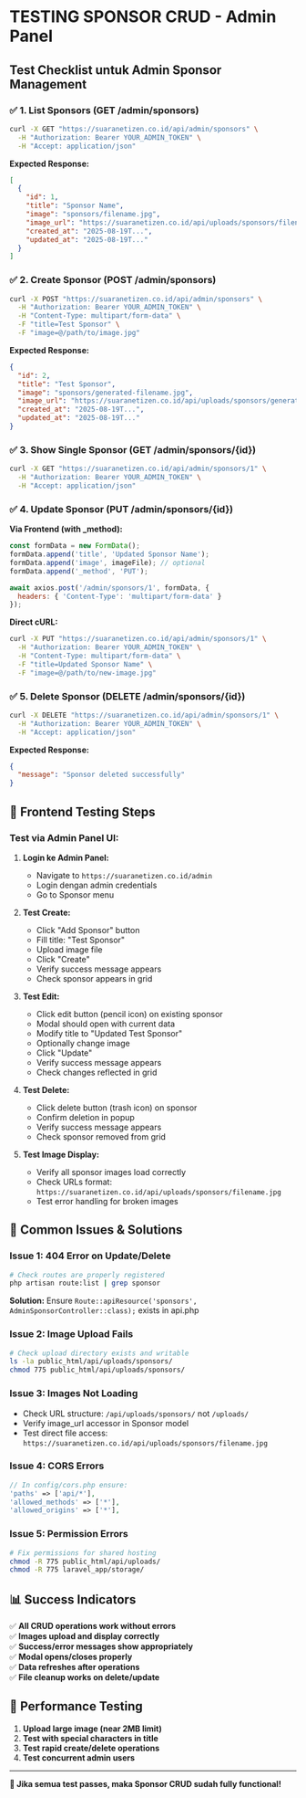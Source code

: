 # TESTING SPONSOR CRUD - Admin Panel

## Test Checklist untuk Admin Sponsor Management

### ✅ **1. List Sponsors (GET /admin/sponsors)**
```bash
curl -X GET "https://suaranetizen.co.id/api/admin/sponsors" \
  -H "Authorization: Bearer YOUR_ADMIN_TOKEN" \
  -H "Accept: application/json"
```

**Expected Response:**
```json
[
  {
    "id": 1,
    "title": "Sponsor Name",
    "image": "sponsors/filename.jpg",
    "image_url": "https://suaranetizen.co.id/api/uploads/sponsors/filename.jpg",
    "created_at": "2025-08-19T...",
    "updated_at": "2025-08-19T..."
  }
]
```

### ✅ **2. Create Sponsor (POST /admin/sponsors)**
```bash
curl -X POST "https://suaranetizen.co.id/api/admin/sponsors" \
  -H "Authorization: Bearer YOUR_ADMIN_TOKEN" \
  -H "Content-Type: multipart/form-data" \
  -F "title=Test Sponsor" \
  -F "image=@/path/to/image.jpg"
```

**Expected Response:**
```json
{
  "id": 2,
  "title": "Test Sponsor",
  "image": "sponsors/generated-filename.jpg",
  "image_url": "https://suaranetizen.co.id/api/uploads/sponsors/generated-filename.jpg",
  "created_at": "2025-08-19T...",
  "updated_at": "2025-08-19T..."
}
```

### ✅ **3. Show Single Sponsor (GET /admin/sponsors/{id})**
```bash
curl -X GET "https://suaranetizen.co.id/api/admin/sponsors/1" \
  -H "Authorization: Bearer YOUR_ADMIN_TOKEN" \
  -H "Accept: application/json"
```

### ✅ **4. Update Sponsor (PUT /admin/sponsors/{id})**
**Via Frontend (with _method):**
```javascript
const formData = new FormData();
formData.append('title', 'Updated Sponsor Name');
formData.append('image', imageFile); // optional
formData.append('_method', 'PUT');

await axios.post('/admin/sponsors/1', formData, {
  headers: { 'Content-Type': 'multipart/form-data' }
});
```

**Direct cURL:**
```bash
curl -X PUT "https://suaranetizen.co.id/api/admin/sponsors/1" \
  -H "Authorization: Bearer YOUR_ADMIN_TOKEN" \
  -H "Content-Type: multipart/form-data" \
  -F "title=Updated Sponsor Name" \
  -F "image=@/path/to/new-image.jpg"
```

### ✅ **5. Delete Sponsor (DELETE /admin/sponsors/{id})**
```bash
curl -X DELETE "https://suaranetizen.co.id/api/admin/sponsors/1" \
  -H "Authorization: Bearer YOUR_ADMIN_TOKEN" \
  -H "Accept: application/json"
```

**Expected Response:**
```json
{
  "message": "Sponsor deleted successfully"
}
```

## 🔧 **Frontend Testing Steps**

### **Test via Admin Panel UI:**

1. **Login ke Admin Panel:**
   - Navigate to `https://suaranetizen.co.id/admin`
   - Login dengan admin credentials
   - Go to Sponsor menu

2. **Test Create:**
   - Click "Add Sponsor" button
   - Fill title: "Test Sponsor"
   - Upload image file
   - Click "Create"
   - Verify success message appears
   - Check sponsor appears in grid

3. **Test Edit:**
   - Click edit button (pencil icon) on existing sponsor
   - Modal should open with current data
   - Modify title to "Updated Test Sponsor"
   - Optionally change image
   - Click "Update"
   - Verify success message appears
   - Check changes reflected in grid

4. **Test Delete:**
   - Click delete button (trash icon) on sponsor
   - Confirm deletion in popup
   - Verify success message appears
   - Check sponsor removed from grid

5. **Test Image Display:**
   - Verify all sponsor images load correctly
   - Check URLs format: `https://suaranetizen.co.id/api/uploads/sponsors/filename.jpg`
   - Test error handling for broken images

## 🚨 **Common Issues & Solutions**

### **Issue 1: 404 Error on Update/Delete**
```bash
# Check routes are properly registered
php artisan route:list | grep sponsor
```

**Solution:** Ensure `Route::apiResource('sponsors', AdminSponsorController::class);` exists in api.php

### **Issue 2: Image Upload Fails**
```bash
# Check upload directory exists and writable
ls -la public_html/api/uploads/sponsors/
chmod 775 public_html/api/uploads/sponsors/
```

### **Issue 3: Images Not Loading**
- Check URL structure: `/api/uploads/sponsors/` not `/uploads/`
- Verify image_url accessor in Sponsor model
- Test direct file access: `https://suaranetizen.co.id/api/uploads/sponsors/filename.jpg`

### **Issue 4: CORS Errors**
```php
// In config/cors.php ensure:
'paths' => ['api/*'],
'allowed_methods' => ['*'],
'allowed_origins' => ['*'],
```

### **Issue 5: Permission Errors**
```bash
# Fix permissions for shared hosting
chmod -R 775 public_html/api/uploads/
chmod -R 775 laravel_app/storage/
```

## 📊 **Success Indicators**

✅ **All CRUD operations work without errors**  
✅ **Images upload and display correctly**  
✅ **Success/error messages show appropriately**  
✅ **Modal opens/closes properly**  
✅ **Data refreshes after operations**  
✅ **File cleanup works on delete/update**  

## 🎯 **Performance Testing**

1. **Upload large image (near 2MB limit)**
2. **Test with special characters in title**
3. **Test rapid create/delete operations**
4. **Test concurrent admin users**

---

**🚀 Jika semua test passes, maka Sponsor CRUD sudah fully functional!**
